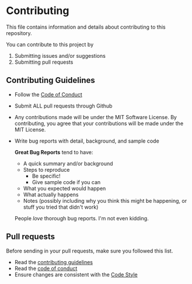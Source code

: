 Contributing
============

This file contains information and details about contributing to this repository.

You can contribute to this project by

1. Submitting issues and/or suggestions
2. Submitting pull requests

## Contributing Guidelines

- Follow the [Code of Conduct](CODE_OF_CONDUCT.md)
- Submit ALL pull requests through Github
- Any contributions made will be under the MIT Software License. By contributing, you agree that your contributions will be made under the MIT License.
- Write bug reports with detail, background, and sample code
  
  **Great Bug Reports** tend to have:
    - A quick summary and/or background
    - Steps to reproduce
      - Be specific!
      - Give sample code if you can
    - What you expected would happen
    - What actually happens
    - Notes (possibly including why you think this might be happening, or stuff you tried that didn't work)

    People *love* thorough bug reports. I'm not even kidding.

## Pull requests

Before sending in your pull requests, make sure you followed this list.

- Read the [contributing guidelines](#contributing-guidelines)
- Read the [code of conduct](CODE_OF_CONDUCT.md)
- Ensure changes are consistent with the [Code Style](https://prettier.io/)